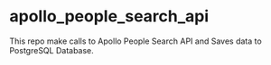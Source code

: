 # apollo_people_search_api

This repo make calls to Apollo People Search API and Saves data to PostgreSQL Database.